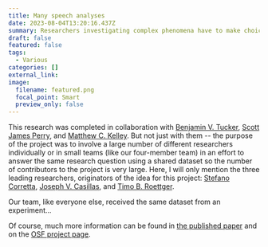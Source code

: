 ```yaml
---
title: Many speech analyses
date: 2023-08-04T13:20:16.437Z
summary: Researchers investigating complex phenomena have to make choices, and those choices can affect their conclusions
draft: false
featured: false
tags:
  - Various
categories: []
external_link:
image:
  filename: featured.png
  focal_point: Smart
  preview_only: false
---
```

This research was completed in collaboration with [Benjamin V. Tucker](https://nascl.rc.nau.edu/benjamin-v-tucker/), [Scott James Perry](https://scottjamesperry.com/), and [Matthew C. Kelley](https://mason.gmu.edu/~mkelle21/). But not just with them -- the purpose of the project was to involve a large number of different researchers individually or in small teams (like our four-member team) in an effort to answer the same research question using a shared dataset so the number of contributors to the project is very large. Here, I will only mention the three leading researchers, originators of the idea for this project: [Stefano Corretta](https://stefanocoretta.github.io/), [Joseph V. Casillas](https://www.jvcasillas.com/about.html), and [Timo B. Roettger](https://www.simplpoints.com/).

Our team, like everyone else, received the same dataset from an experiment...

Of course, much more information can be found in [the published paper](https://journals.sagepub.com/doi/10.1177/25152459231162567) and on the [OSF project page](https://osf.io/3bmcp/).
